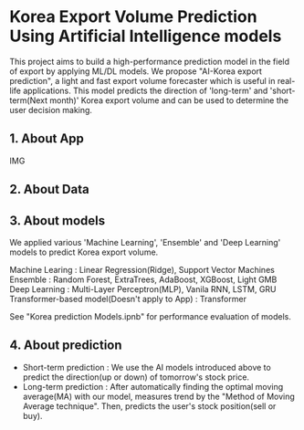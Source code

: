 # Korea Export Volume Prediction Using Artificial Intelligence models

This project aims to build a high-performance prediction model in the field of export by applying ML/DL models. We propose "AI-Korea export prediction", a light and fast export volume forecaster which is useful in real-life applications. This model predicts the direction of 'long-term' and 'short-term(Next month)' Korea export volume and can be used to determine the user decision making.

## 1. About App

 IMG
 

## 2. About Data


## 3. About models
We applied various 'Machine Learning', 'Ensemble' and 'Deep Learning' models to predict Korea export volume.

Machine Learing : Linear Regression(Ridge), Support Vector Machines
Ensemble : Random Forest, ExtraTrees, AdaBoost, XGBoost, Light GMB
Deep Learning : Multi-Layer Perceptron(MLP), Vanila RNN, LSTM, GRU
Transformer-based model(Doesn't apply to App) : Transformer

See "Korea prediction Models.ipnb" for performance evaluation of models.

## 4. About prediction

  - Short-term prediction : We use the AI models introduced above to predict the direction(up or down) of tomorrow's stock price.
  - Long-term prediction : After automatically finding the optimal moving average(MA) with our model, measures trend by the "Method of Moving Average technique". Then, predicts the user's stock position(sell or buy).
